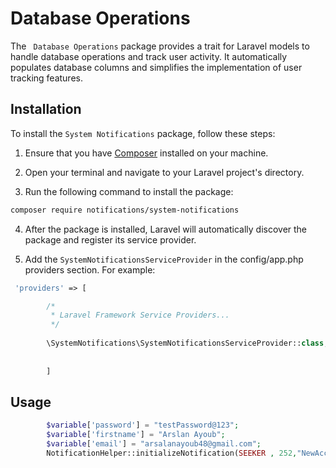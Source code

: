 # Database Operations

The ` Database Operations` package provides a trait for Laravel models to handle database operations and track user
activity. It automatically populates database columns and simplifies the implementation of user tracking features.

## Installation

To install the `System Notifications` package, follow these steps:

1. Ensure that you have [Composer](https://getcomposer.org/) installed on your machine.

2. Open your terminal and navigate to your Laravel project's directory.

3. Run the following command to install the package:

```bash
composer require notifications/system-notifications
```

4. After the package is installed, Laravel will automatically discover the package and register its service provider.


1. Add the `SystemNotificationsServiceProvider` in the config/app.php providers section. For example:

```php
 'providers' => [

        /*
         * Laravel Framework Service Providers...
         */
      
        \SystemNotifications\SystemNotificationsServiceProvider::class,
        
        
        ]
```

## Usage

```php
        $variable['password'] = "testPassword@123";
        $variable['firstname'] = "Arslan Ayoub";
        $variable['email'] = "arsalanayoub48@gmail.com";
        NotificationHelper::initializeNotification(SEEKER , 252,"NewAccountPassword",$variable);
```
